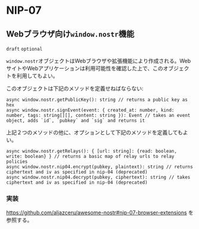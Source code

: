 NIP-07
======

Webブラウザ向け`window.nostr`機能
------------------------------------------

`draft` `optional`

`window.nostr`オブジェクトはWebブラウザや拡張機能により作成される。WebサイトやWebアプリケーションは利用可能性を確認した上で、このオブジェクトを利用してもよい。

このオブジェクトは下記のメソッドを定義せねばならない:

```
async window.nostr.getPublicKey(): string // returns a public key as hex
async window.nostr.signEvent(event: { created_at: number, kind: number, tags: string[][], content: string }): Event // takes an event object, adds `id`, `pubkey` and `sig` and returns it
```

上記２つのメソッドの他に、オプションとして下記のメソッドを定義してもよい。
```
async window.nostr.getRelays(): { [url: string]: {read: boolean, write: boolean} } // returns a basic map of relay urls to relay policies
async window.nostr.nip04.encrypt(pubkey, plaintext): string // returns ciphertext and iv as specified in nip-04 (deprecated)
async window.nostr.nip04.decrypt(pubkey, ciphertext): string // takes ciphertext and iv as specified in nip-04 (deprecated)
```

### 実装

https://github.com/aljazceru/awesome-nostr#nip-07-browser-extensions を参照する。
